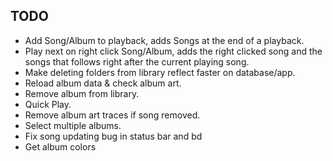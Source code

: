 ## TODO
* Add Song/Album to playback, adds Songs at the end of a playback.
* Play next on right click Song/Album, adds the right clicked song and the songs that follows right after the current playing song.
* Make deleting folders from library reflect faster on database/app.
* Reload album data & check album art.
* Remove album from library.
* Quick Play.
* Remove album art traces if song removed.
* Select multiple albums.
* Fix song updating bug in status bar and bd
* Get album colors